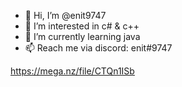 - 👋 Hi, I’m @enit9747
- 👀 I’m interested in c# & c++
- 🌱 I’m currently learning java
- 📫 Reach me via discord: enit#9747

https://mega.nz/file/CTQn1ISb

<!---
enit9747/enit9747 is a ✨ special ✨ repository because its `README.md` (this file) appears on your GitHub profile.
You can click the Preview link to take a look at your changes.
--->

